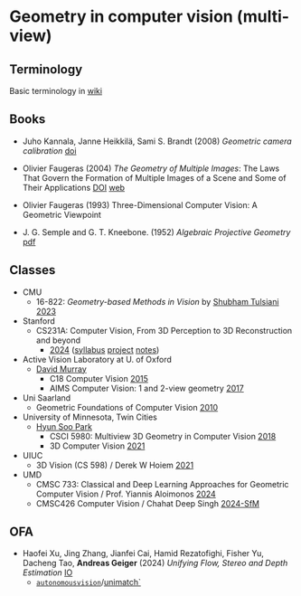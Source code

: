 # Geometry in computer vision (multi-view)

## Terminology

Basic terminology in [wiki](https://en.wikipedia.org/wiki/Category:Geometry_in_computer_vision)

## Books

- Juho Kannala, Janne Heikkilä, Sami S. Brandt
  (2008) *Geometric camera calibration*
  [doi](https://doi.org/10.1002/9780470050118.ecse589)

- Olivier Faugeras
  (2004) *The Geometry of Multiple Images*:
  The Laws That Govern the Formation of Multiple Images of a Scene and Some of Their Applications
  [DOI](https://doi.org/10.7551/mitpress/3259.001.0001)
  [web](https://mitpress.mit.edu/9780262562041/the-geometry-of-multiple-images/)
- Olivier Faugeras (1993) Three-Dimensional Computer Vision: A Geometric Viewpoint
- J. G. Semple and G. T. Kneebone.
  (1952) *Algebraic Projective Geometry*
  [pdf](https://download.tuxfamily.org/openmathdep/geometry_projective/Algebraic_Projective_Geometry-Kneebone.pdf)

## Classes

- CMU
  - 16-822: *Geometry-based Methods in Vision*
    by [Shubham Tulsiani](https://scholar.google.com/citations?hl=en&user=06rffEkAAAAJ)
    [2023](https://geometric3d.github.io/)
- Stanford
  - CS231A: Computer Vision, From 3D Perception to 3D Reconstruction and beyond
    - [2024](https://web.stanford.edu/class/cs231a/)
      ([syllabus](https://web.stanford.edu/class/cs231a/syllabus.html)
      [project](https://web.stanford.edu/class/cs231a/project.html)
      [notes](https://web.stanford.edu/class/cs231a/course_notes.html))
- Active Vision Laboratory at U. of Oxford
  - [David Murray](https://www.robots.ox.ac.uk/~dwm/index.html)
    - C18 Computer Vision
      [2015](https://www.robots.ox.ac.uk/~dwm/Courses/4CV_2015/index.html)
    - AIMS Computer Vision: 1 and 2-view geometry
      [2017](https://www.robots.ox.ac.uk/~dwm/Courses/AIMS/index.html)
- Uni Saarland
  - Geometric Foundations of Computer Vision
    [2010](https://www.mia.uni-saarland.de/Teaching/gfcv09.shtml)
- University of Minnesota, Twin Cities
  - [Hyun Soo Park](https://www-users.cse.umn.edu/~hspark/)
    - CSCI 5980: Multiview 3D Geometry in Computer Vision
      [2018](https://www-users.cse.umn.edu/~hspark/CSci5980/csci5980_3dvision.html)
    - 3D Computer Vision
      [2021](https://www-users.cse.umn.edu/~hspark/csci5563_S2021/csci5563.html)
- UIUC
  - 3D Vision (CS 598) / Derek W Hoiem
    [2021](https://courses.engr.illinois.edu/cs598dwh/fa2021/)
- UMD
  - CMSC 733: Classical and Deep Learning Approaches for
Geometric Computer Vision / Prof. Yiannis Aloimonos
    [2024](https://prg.cs.umd.edu/cmsc733-spring2024)
  - CMSC426 Computer Vision / Chahat Deep Singh
    [2024-SfM](https://cmsc426.github.io/sfm/)

## OFA

- Haofei Xu, Jing Zhang, Jianfei Cai, Hamid Rezatofighi, Fisher Yu, Dacheng Tao, **Andreas Geiger**
  (2024) *Unifying Flow, Stereo and Depth Estimation*
  [IO](https://haofeixu.github.io/unimatch/)
  - [`autonomousvision`](https://uni-tuebingen.de/fakultaeten/mathematisch-naturwissenschaftliche-fakultaet/fachbereiche/informatik/lehrstuehle/autonomous-vision/home/)/[unimatch`](https://github.com/autonomousvision/unimatch)
